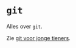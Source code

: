 # `git`

Alles over `git`.

Zie [git voor jonge tieners](https://github.com/richelbilderbeek/git_voor_jonge_tieners).
